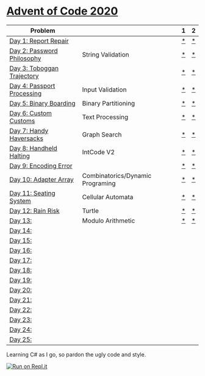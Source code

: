 # [Advent of Code 2020](https://adventofcode.com/2020) 


| Problem |  | 1 | 2 |
| --- | --- | --- | ---|
| [Day 1: Report Repair](https://adventofcode.com/2020/day/1)  |  | [*](https://raw.githubusercontent.com/dnabre/advent_2020/master/aoc_01.cs)   | [*](https://raw.githubusercontent.com/dnabre/advent_2020/master/aoc_01.cs) |
| [Day 2: Password Philosophy](https://adventofcode.com/2020/day/2)  | String Validation | [*](https://raw.githubusercontent.com/dnabre/advent_2020/master/aoc_02.cs)   | [*](https://raw.githubusercontent.com/dnabre/advent_2020/master/aoc_02.cs) |
| [Day 3: Toboggan Trajectory](https://adventofcode.com/2020/day/3)  |   |[*](https://raw.githubusercontent.com/dnabre/advent_2020/master/aoc_03.cs)   | [*](https://raw.githubusercontent.com/dnabre/advent_2020/master/aoc_03.cs) |
| [Day 4: Passport Processing](https://adventofcode.com/2020/day/4)  | Input Validation  |[*](https://raw.githubusercontent.com/dnabre/advent_2020/master/aoc_04.cs)   | [*](https://raw.githubusercontent.com/dnabre/advent_2020/master/aoc_04.cs) |
| [Day 5: Binary Boarding](https://adventofcode.com/2020/day/5)  |  Binary Partitioning |[*](https://raw.githubusercontent.com/dnabre/advent_2020/master/aoc_05.cs)   | [*](https://raw.githubusercontent.com/dnabre/advent_2020/master/aoc_05.cs) |
| [Day 6: Custom Customs](https://adventofcode.com/2020/day/6)  | Text Processing  |[*](https://raw.githubusercontent.com/dnabre/advent_2020/master/aoc_06.cs)   | [*](https://raw.githubusercontent.com/dnabre/advent_2020/master/aoc_06.cs) |
| [Day 7: Handy Haversacks](https://adventofcode.com/2020/day/7)  | Graph Search  |[*](https://raw.githubusercontent.com/dnabre/advent_2020/master/aoc_07.cs)   | [*](https://raw.githubusercontent.com/dnabre/advent_2020/master/aoc_07.cs) |
| [Day 8: Handheld Halting](https://adventofcode.com/2020/day/8)  | IntCode V2  |[*](https://raw.githubusercontent.com/dnabre/advent_2020/master/aoc_08.cs)   | [*](https://raw.githubusercontent.com/dnabre/advent_2020/master/aoc_08.cs) |
| [Day 9: Encoding Error](https://adventofcode.com/2020/day/9)  |   |[*](https://raw.githubusercontent.com/dnabre/advent_2020/master/aoc_09.cs)   | [*](https://raw.githubusercontent.com/dnabre/advent_2020/master/aoc_09.cs) |
| [Day 10: Adapter Array](https://adventofcode.com/2020/day/10)  |Combinatorics/Dynamic Programing   |[* ](https://raw.githubusercontent.com/dnabre/advent_2020/master/aoc_10.cs)   | [*](https://raw.githubusercontent.com/dnabre/advent_2020/master/aoc_10.cs) |
| [Day 11: Seating System](https://adventofcode.com/2020/day/11)  |Cellular Automata  |[*](https://raw.githubusercontent.com/dnabre/advent_2020/master/aoc_11.cs)   | [*](https://raw.githubusercontent.com/dnabre/advent_2020/master/aoc_11.cs) |
| [Day 12: Rain Risk](https://adventofcode.com/2020/day/12)  | Turtle  |[*](https://raw.githubusercontent.com/dnabre/advent_2020/master/aoc_12.cs)   | [*](https://raw.githubusercontent.com/dnabre/advent_2020/master/aoc_12.cs) |
| [Day 13:](https://adventofcode.com/2020/day/13)  |  Modulo Arithmetic |[* ](https://raw.githubusercontent.com/dnabre/advent_2020/master/aoc_13.cs)   | [*](https://raw.githubusercontent.com/dnabre/advent_2020/master/aoc_13.cs) |
| [Day 14:](https://adventofcode.com/2020/day/14)  |   |[ ](https://raw.githubusercontent.com/dnabre/advent_2020/master/aoc_14.cs)   | [ ](https://raw.githubusercontent.com/dnabre/advent_2020/master/aoc_14.cs) |
| [Day 15:](https://adventofcode.com/2020/day/15)  |   |[ ](https://raw.githubusercontent.com/dnabre/advent_2020/master/aoc_15.cs)   | [ ](https://raw.githubusercontent.com/dnabre/advent_2020/master/aoc_15.cs) |
| [Day 16:](https://adventofcode.com/2020/day/16)  |   |[ ](https://raw.githubusercontent.com/dnabre/advent_2020/master/aoc_16.cs)   | [ ](https://raw.githubusercontent.com/dnabre/advent_2020/master/aoc_16.cs) |
| [Day 17:](https://adventofcode.com/2020/day/17)  |   |[ ](https://raw.githubusercontent.com/dnabre/advent_2020/master/aoc_17.cs)   | [ ](https://raw.githubusercontent.com/dnabre/advent_2020/master/aoc_17.cs) |
| [Day 18:](https://adventofcode.com/2020/day/18)  |   |[ ](https://raw.githubusercontent.com/dnabre/advent_2020/master/aoc_18.cs)   | [ ](https://raw.githubusercontent.com/dnabre/advent_2020/master/aoc_18.cs) |
| [Day 19:](https://adventofcode.com/2020/day/19)  |   |[ ](https://raw.githubusercontent.com/dnabre/advent_2020/master/aoc_19.cs)   | [ ](https://raw.githubusercontent.com/dnabre/advent_2020/master/aoc_19.cs) |
| [Day 20:](https://adventofcode.com/2020/day/20)  |   |[ ](https://raw.githubusercontent.com/dnabre/advent_2020/master/aoc_20.cs)   | [ ](https://raw.githubusercontent.com/dnabre/advent_2020/master/aoc_20.cs) |
| [Day 21:](https://adventofcode.com/2020/day/21)  |   |[ ](https://raw.githubusercontent.com/dnabre/advent_2020/master/aoc_21.cs)   | [ ](https://raw.githubusercontent.com/dnabre/advent_2020/master/aoc_21.cs) |
| [Day 22:](https://adventofcode.com/2020/day/22)  |   |[ ](https://raw.githubusercontent.com/dnabre/advent_2020/master/aoc_22.cs)   | [ ](https://raw.githubusercontent.com/dnabre/advent_2020/master/aoc_22.cs) |
| [Day 23:](https://adventofcode.com/2020/day/23)  |   |[ ](https://raw.githubusercontent.com/dnabre/advent_2020/master/aoc_23.cs)   | [ ](https://raw.githubusercontent.com/dnabre/advent_2020/master/aoc_23.cs) |
| [Day 24:](https://adventofcode.com/2020/day/24)  |   |[ ](https://raw.githubusercontent.com/dnabre/advent_2020/master/aoc_24.cs)   | [ ](https://raw.githubusercontent.com/dnabre/advent_2020/master/aoc_24.cs) |
| [Day 25:](https://adventofcode.com/2020/day/25)  |   |[ ](https://raw.githubusercontent.com/dnabre/advent_2020/master/aoc_25.cs)   | [ ](https://raw.githubusercontent.com/dnabre/advent_2020/master/aoc_25.cs) |



Learning C# as I go, so pardon the ugly code and style.


 
[![Run on Repl.it](https://repl.it/badge/github/dnabre/advent_2020)](https://repl.it/github/dnabre/advent_2020)
